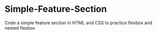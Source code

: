 # Simple-Feature-Section
Code a simple feature section  in  HTML and CSS to practice flexbox and nested flexbox
